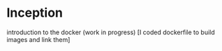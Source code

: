 # Inception
introduction to the docker (work in progress) [I coded dockerfile to build images and link them]
